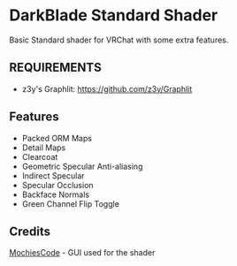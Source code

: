 # DarkBlade Standard Shader
Basic Standard shader for VRChat with some extra features.

## REQUIREMENTS
- z3y's Graphlit: https://github.com/z3y/Graphlit
## Features
- Packed ORM Maps
- Detail Maps
- Clearcoat
- Geometric Specular Anti-aliasing
- Indirect Specular
- Specular Occlusion
- Backface Normals
- Green Channel Flip Toggle

## Credits

[MochiesCode](https://github.com/MochiesCode/Mochies-Unity-Shaders/releases) - GUI used for the shader
